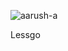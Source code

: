 <p align="left"> <img src="https://komarev.com/ghpvc/?username=aarush-a&label=Profile%20views&color=0e75b6&style=flat" alt="aarush-a" /> </p>

Lessgo
